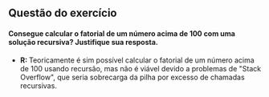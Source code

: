 ## Questão do exercício

#### Consegue calcular o fatorial de um número acima de 100 com uma solução recursiva? Justifique sua resposta.

- <b>R: </b>Teoricamente é sim possível calcular o fatorial de um número acima de 100 usando recursão, mas não é viável devido a problemas de "Stack Overflow", que seria sobrecarga da pilha por excesso de chamadas recursivas.

